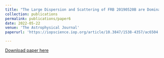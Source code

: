 ```yaml
---
title: "The Large Dispersion and Scattering of FRB 20190520B are Dominated by the Host Galaxy"
collection: publications
permalink: publications/paper6
date: 2022-05-22
venue: 'The Astrophysical Journal'
paperurl: 'https://iopscience.iop.org/article/10.3847/1538-4357/ac6504'

---
```


[Download paper here](https://iopscience.iop.org/article/10.3847/1538-4357/ac6504)
